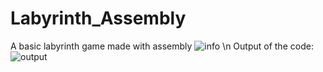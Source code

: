 # Labyrinth_Assembly
A basic labyrinth game made with assembly
![info](https://user-images.githubusercontent.com/85808317/179467067-6663f265-7d12-4351-bce5-268a84b60954.png)
\n
Output of the code: 
![output](https://user-images.githubusercontent.com/85808317/179088611-ec8d57e1-d171-4ada-acf1-4928423ae800.png)

